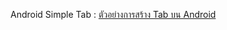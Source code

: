 Android Simple Tab : [ตัวอย่างการสร้าง Tab บน Android](http://devahoy.com/2014/09/android-tab-with-tabhost-and-actionbar-tab)